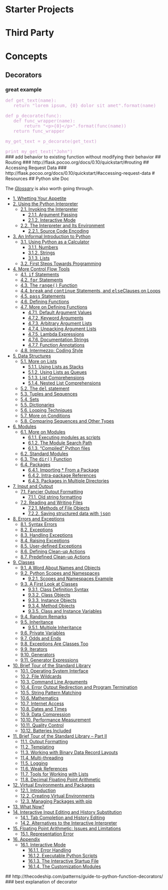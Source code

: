 # Starter Projects
# Third Party
# Concepts
## Decorators
### great example
<div><font color="#cc99cc" face="monospace"><span>def get_text(name):</span></font></div><div><font color="#cc99cc" face="monospace"><span>&#xA0; &#xA0;return &quot;lorem ipsum, {0} dolor sit amet&quot;.format(name)</span></font></div><div><font color="#cc99cc" face="monospace"><span><br></span></font></div><div><font color="#cc99cc" face="monospace"><span>def p_decorate(func):</span></font></div><div><font color="#cc99cc" face="monospace"><span>&#xA0; &#xA0;def func_wrapper(name):</span></font></div><div><font color="#cc99cc" face="monospace"><span>&#xA0; &#xA0; &#xA0; &#xA0;return &quot;&lt;p&gt;{0}&lt;/p&gt;&quot;.format(func(name))</span></font></div><div><font color="#cc99cc" face="monospace"><span>&#xA0; &#xA0;return func_wrapper</span></font></div><div><font color="#cc99cc" face="monospace"><span><br></span></font></div><div><font color="#cc99cc" face="monospace"><span>my_get_text = p_decorate(get_text)</span></font></div><div><font color="#cc99cc" face="monospace"><span><br></span></font></div><div><font color="#cc99cc" face="monospace"><span>print my_get_text(&quot;John&quot;)</span></font></div>
### add behavior to existing function without modifying their behavior
## Routing
### http://flask.pocoo.org/docs/0.10/quickstart/#routing
## Accessing Request Data
### http://flask.pocoo.org/docs/0.10/quickstart/#accessing-request-data
# Resources
## Python site Doc
<p>The&#xA0;<a class="reference internal" href="https://docs.python.org/3.5/glossary.html#glossary"><em>Glossary</em></a>&#xA0;is also worth going through.</p><div class="toctree-wrapper compound"><ul><li class="toctree-l1"><a class="reference internal" href="https://docs.python.org/3.5/tutorial/appetite.html">1. Whetting Your Appetite</a></li><li class="toctree-l1"><a class="reference internal" href="https://docs.python.org/3.5/tutorial/interpreter.html">2. Using the Python Interpreter</a><ul><li class="toctree-l2"><a class="reference internal" href="https://docs.python.org/3.5/tutorial/interpreter.html#invoking-the-interpreter">2.1. Invoking the Interpreter</a><ul><li class="toctree-l3"><a class="reference internal" href="https://docs.python.org/3.5/tutorial/interpreter.html#argument-passing">2.1.1. Argument Passing</a></li><li class="toctree-l3"><a class="reference internal" href="https://docs.python.org/3.5/tutorial/interpreter.html#interactive-mode">2.1.2. Interactive Mode</a></li></ul></li><li class="toctree-l2"><a class="reference internal" href="https://docs.python.org/3.5/tutorial/interpreter.html#the-interpreter-and-its-environment">2.2. The Interpreter and Its Environment</a><ul><li class="toctree-l3"><a class="reference internal" href="https://docs.python.org/3.5/tutorial/interpreter.html#source-code-encoding">2.2.1. Source Code Encoding</a></li></ul></li></ul></li><li class="toctree-l1"><a class="reference internal" href="https://docs.python.org/3.5/tutorial/introduction.html">3. An Informal Introduction to Python</a><ul><li class="toctree-l2"><a class="reference internal" href="https://docs.python.org/3.5/tutorial/introduction.html#using-python-as-a-calculator">3.1. Using Python as a Calculator</a><ul><li class="toctree-l3"><a class="reference internal" href="https://docs.python.org/3.5/tutorial/introduction.html#numbers">3.1.1. Numbers</a></li><li class="toctree-l3"><a class="reference internal" href="https://docs.python.org/3.5/tutorial/introduction.html#strings">3.1.2. Strings</a></li><li class="toctree-l3"><a class="reference internal" href="https://docs.python.org/3.5/tutorial/introduction.html#lists">3.1.3. Lists</a></li></ul></li><li class="toctree-l2"><a class="reference internal" href="https://docs.python.org/3.5/tutorial/introduction.html#first-steps-towards-programming">3.2. First Steps Towards Programming</a></li></ul></li><li class="toctree-l1"><a class="reference internal" href="https://docs.python.org/3.5/tutorial/controlflow.html">4. More Control Flow Tools</a><ul><li class="toctree-l2"><a class="reference internal" href="https://docs.python.org/3.5/tutorial/controlflow.html#if-statements">4.1.&#xA0;<tt class="docutils literal"><span class="pre">if</span></tt>&#xA0;Statements</a></li><li class="toctree-l2"><a class="reference internal" href="https://docs.python.org/3.5/tutorial/controlflow.html#for-statements">4.2.&#xA0;<tt class="docutils literal"><span class="pre">for</span></tt>&#xA0;Statements</a></li><li class="toctree-l2"><a class="reference internal" href="https://docs.python.org/3.5/tutorial/controlflow.html#the-range-function">4.3. The&#xA0;<tt class="docutils literal"><span class="pre">range()</span></tt>&#xA0;Function</a></li><li class="toctree-l2"><a class="reference internal" href="https://docs.python.org/3.5/tutorial/controlflow.html#break-and-continue-statements-and-else-clauses-on-loops">4.4.&#xA0;<tt class="docutils literal"><span class="pre">break</span></tt>&#xA0;and&#xA0;<tt class="docutils literal"><span class="pre">continue</span></tt>&#xA0;Statements, and&#xA0;<tt class="docutils literal"><span class="pre">else</span></tt>Clauses on Loops</a></li><li class="toctree-l2"><a class="reference internal" href="https://docs.python.org/3.5/tutorial/controlflow.html#pass-statements">4.5.&#xA0;<tt class="docutils literal"><span class="pre">pass</span></tt>&#xA0;Statements</a></li><li class="toctree-l2"><a class="reference internal" href="https://docs.python.org/3.5/tutorial/controlflow.html#defining-functions">4.6. Defining Functions</a></li><li class="toctree-l2"><a class="reference internal" href="https://docs.python.org/3.5/tutorial/controlflow.html#more-on-defining-functions">4.7. More on Defining Functions</a><ul><li class="toctree-l3"><a class="reference internal" href="https://docs.python.org/3.5/tutorial/controlflow.html#default-argument-values">4.7.1. Default Argument Values</a></li><li class="toctree-l3"><a class="reference internal" href="https://docs.python.org/3.5/tutorial/controlflow.html#keyword-arguments">4.7.2. Keyword Arguments</a></li><li class="toctree-l3"><a class="reference internal" href="https://docs.python.org/3.5/tutorial/controlflow.html#arbitrary-argument-lists">4.7.3. Arbitrary Argument Lists</a></li><li class="toctree-l3"><a class="reference internal" href="https://docs.python.org/3.5/tutorial/controlflow.html#unpacking-argument-lists">4.7.4. Unpacking Argument Lists</a></li><li class="toctree-l3"><a class="reference internal" href="https://docs.python.org/3.5/tutorial/controlflow.html#lambda-expressions">4.7.5. Lambda Expressions</a></li><li class="toctree-l3"><a class="reference internal" href="https://docs.python.org/3.5/tutorial/controlflow.html#documentation-strings">4.7.6. Documentation Strings</a></li><li class="toctree-l3"><a class="reference internal" href="https://docs.python.org/3.5/tutorial/controlflow.html#function-annotations">4.7.7. Function Annotations</a></li></ul></li><li class="toctree-l2"><a class="reference internal" href="https://docs.python.org/3.5/tutorial/controlflow.html#intermezzo-coding-style">4.8. Intermezzo: Coding Style</a></li></ul></li><li class="toctree-l1"><a class="reference internal" href="https://docs.python.org/3.5/tutorial/datastructures.html">5. Data Structures</a><ul><li class="toctree-l2"><a class="reference internal" href="https://docs.python.org/3.5/tutorial/datastructures.html#more-on-lists">5.1. More on Lists</a><ul><li class="toctree-l3"><a class="reference internal" href="https://docs.python.org/3.5/tutorial/datastructures.html#using-lists-as-stacks">5.1.1. Using Lists as Stacks</a></li><li class="toctree-l3"><a class="reference internal" href="https://docs.python.org/3.5/tutorial/datastructures.html#using-lists-as-queues">5.1.2. Using Lists as Queues</a></li><li class="toctree-l3"><a class="reference internal" href="https://docs.python.org/3.5/tutorial/datastructures.html#list-comprehensions">5.1.3. List Comprehensions</a></li><li class="toctree-l3"><a class="reference internal" href="https://docs.python.org/3.5/tutorial/datastructures.html#nested-list-comprehensions">5.1.4. Nested List Comprehensions</a></li></ul></li><li class="toctree-l2"><a class="reference internal" href="https://docs.python.org/3.5/tutorial/datastructures.html#the-del-statement">5.2. The&#xA0;<tt class="docutils literal"><span class="pre">del</span></tt>&#xA0;statement</a></li><li class="toctree-l2"><a class="reference internal" href="https://docs.python.org/3.5/tutorial/datastructures.html#tuples-and-sequences">5.3. Tuples and Sequences</a></li><li class="toctree-l2"><a class="reference internal" href="https://docs.python.org/3.5/tutorial/datastructures.html#sets">5.4. Sets</a></li><li class="toctree-l2"><a class="reference internal" href="https://docs.python.org/3.5/tutorial/datastructures.html#dictionaries">5.5. Dictionaries</a></li><li class="toctree-l2"><a class="reference internal" href="https://docs.python.org/3.5/tutorial/datastructures.html#looping-techniques">5.6. Looping Techniques</a></li><li class="toctree-l2"><a class="reference internal" href="https://docs.python.org/3.5/tutorial/datastructures.html#more-on-conditions">5.7. More on Conditions</a></li><li class="toctree-l2"><a class="reference internal" href="https://docs.python.org/3.5/tutorial/datastructures.html#comparing-sequences-and-other-types">5.8. Comparing Sequences and Other Types</a></li></ul></li><li class="toctree-l1"><a class="reference internal" href="https://docs.python.org/3.5/tutorial/modules.html">6. Modules</a><ul><li class="toctree-l2"><a class="reference internal" href="https://docs.python.org/3.5/tutorial/modules.html#more-on-modules">6.1. More on Modules</a><ul><li class="toctree-l3"><a class="reference internal" href="https://docs.python.org/3.5/tutorial/modules.html#executing-modules-as-scripts">6.1.1. Executing modules as scripts</a></li><li class="toctree-l3"><a class="reference internal" href="https://docs.python.org/3.5/tutorial/modules.html#the-module-search-path">6.1.2. The Module Search Path</a></li><li class="toctree-l3"><a class="reference internal" href="https://docs.python.org/3.5/tutorial/modules.html#compiled-python-files">6.1.3. &#x201C;Compiled&#x201D; Python files</a></li></ul></li><li class="toctree-l2"><a class="reference internal" href="https://docs.python.org/3.5/tutorial/modules.html#standard-modules">6.2. Standard Modules</a></li><li class="toctree-l2"><a class="reference internal" href="https://docs.python.org/3.5/tutorial/modules.html#the-dir-function">6.3. The&#xA0;<tt class="docutils literal"><span class="pre">dir()</span></tt>&#xA0;Function</a></li><li class="toctree-l2"><a class="reference internal" href="https://docs.python.org/3.5/tutorial/modules.html#packages">6.4. Packages</a><ul><li class="toctree-l3"><a class="reference internal" href="https://docs.python.org/3.5/tutorial/modules.html#importing-from-a-package">6.4.1. Importing * From a Package</a></li><li class="toctree-l3"><a class="reference internal" href="https://docs.python.org/3.5/tutorial/modules.html#intra-package-references">6.4.2. Intra-package References</a></li><li class="toctree-l3"><a class="reference internal" href="https://docs.python.org/3.5/tutorial/modules.html#packages-in-multiple-directories">6.4.3. Packages in Multiple Directories</a></li></ul></li></ul></li><li class="toctree-l1"><a class="reference internal" href="https://docs.python.org/3.5/tutorial/inputoutput.html">7. Input and Output</a><ul><li class="toctree-l2"><a class="reference internal" href="https://docs.python.org/3.5/tutorial/inputoutput.html#fancier-output-formatting">7.1. Fancier Output Formatting</a><ul><li class="toctree-l3"><a class="reference internal" href="https://docs.python.org/3.5/tutorial/inputoutput.html#old-string-formatting">7.1.1. Old string formatting</a></li></ul></li><li class="toctree-l2"><a class="reference internal" href="https://docs.python.org/3.5/tutorial/inputoutput.html#reading-and-writing-files">7.2. Reading and Writing Files</a><ul><li class="toctree-l3"><a class="reference internal" href="https://docs.python.org/3.5/tutorial/inputoutput.html#methods-of-file-objects">7.2.1. Methods of File Objects</a></li><li class="toctree-l3"><a class="reference internal" href="https://docs.python.org/3.5/tutorial/inputoutput.html#saving-structured-data-with-json">7.2.2. Saving structured data with&#xA0;<tt class="docutils literal"><span class="pre">json</span></tt></a></li></ul></li></ul></li><li class="toctree-l1"><a class="reference internal" href="https://docs.python.org/3.5/tutorial/errors.html">8. Errors and Exceptions</a><ul><li class="toctree-l2"><a class="reference internal" href="https://docs.python.org/3.5/tutorial/errors.html#syntax-errors">8.1. Syntax Errors</a></li><li class="toctree-l2"><a class="reference internal" href="https://docs.python.org/3.5/tutorial/errors.html#exceptions">8.2. Exceptions</a></li><li class="toctree-l2"><a class="reference internal" href="https://docs.python.org/3.5/tutorial/errors.html#handling-exceptions">8.3. Handling Exceptions</a></li><li class="toctree-l2"><a class="reference internal" href="https://docs.python.org/3.5/tutorial/errors.html#raising-exceptions">8.4. Raising Exceptions</a></li><li class="toctree-l2"><a class="reference internal" href="https://docs.python.org/3.5/tutorial/errors.html#user-defined-exceptions">8.5. User-defined Exceptions</a></li><li class="toctree-l2"><a class="reference internal" href="https://docs.python.org/3.5/tutorial/errors.html#defining-clean-up-actions">8.6. Defining Clean-up Actions</a></li><li class="toctree-l2"><a class="reference internal" href="https://docs.python.org/3.5/tutorial/errors.html#predefined-clean-up-actions">8.7. Predefined Clean-up Actions</a></li></ul></li><li class="toctree-l1"><a class="reference internal" href="https://docs.python.org/3.5/tutorial/classes.html">9. Classes</a><ul><li class="toctree-l2"><a class="reference internal" href="https://docs.python.org/3.5/tutorial/classes.html#a-word-about-names-and-objects">9.1. A Word About Names and Objects</a></li><li class="toctree-l2"><a class="reference internal" href="https://docs.python.org/3.5/tutorial/classes.html#python-scopes-and-namespaces">9.2. Python Scopes and Namespaces</a><ul><li class="toctree-l3"><a class="reference internal" href="https://docs.python.org/3.5/tutorial/classes.html#scopes-and-namespaces-example">9.2.1. Scopes and Namespaces Example</a></li></ul></li><li class="toctree-l2"><a class="reference internal" href="https://docs.python.org/3.5/tutorial/classes.html#a-first-look-at-classes">9.3. A First Look at Classes</a><ul><li class="toctree-l3"><a class="reference internal" href="https://docs.python.org/3.5/tutorial/classes.html#class-definition-syntax">9.3.1. Class Definition Syntax</a></li><li class="toctree-l3"><a class="reference internal" href="https://docs.python.org/3.5/tutorial/classes.html#class-objects">9.3.2. Class Objects</a></li><li class="toctree-l3"><a class="reference internal" href="https://docs.python.org/3.5/tutorial/classes.html#instance-objects">9.3.3. Instance Objects</a></li><li class="toctree-l3"><a class="reference internal" href="https://docs.python.org/3.5/tutorial/classes.html#method-objects">9.3.4. Method Objects</a></li><li class="toctree-l3"><a class="reference internal" href="https://docs.python.org/3.5/tutorial/classes.html#class-and-instance-variables">9.3.5. Class and Instance Variables</a></li></ul></li><li class="toctree-l2"><a class="reference internal" href="https://docs.python.org/3.5/tutorial/classes.html#random-remarks">9.4. Random Remarks</a></li><li class="toctree-l2"><a class="reference internal" href="https://docs.python.org/3.5/tutorial/classes.html#inheritance">9.5. Inheritance</a><ul><li class="toctree-l3"><a class="reference internal" href="https://docs.python.org/3.5/tutorial/classes.html#multiple-inheritance">9.5.1. Multiple Inheritance</a></li></ul></li><li class="toctree-l2"><a class="reference internal" href="https://docs.python.org/3.5/tutorial/classes.html#private-variables">9.6. Private Variables</a></li><li class="toctree-l2"><a class="reference internal" href="https://docs.python.org/3.5/tutorial/classes.html#odds-and-ends">9.7. Odds and Ends</a></li><li class="toctree-l2"><a class="reference internal" href="https://docs.python.org/3.5/tutorial/classes.html#exceptions-are-classes-too">9.8. Exceptions Are Classes Too</a></li><li class="toctree-l2"><a class="reference internal" href="https://docs.python.org/3.5/tutorial/classes.html#iterators">9.9. Iterators</a></li><li class="toctree-l2"><a class="reference internal" href="https://docs.python.org/3.5/tutorial/classes.html#generators">9.10. Generators</a></li><li class="toctree-l2"><a class="reference internal" href="https://docs.python.org/3.5/tutorial/classes.html#generator-expressions">9.11. Generator Expressions</a></li></ul></li><li class="toctree-l1"><a class="reference internal" href="https://docs.python.org/3.5/tutorial/stdlib.html">10. Brief Tour of the Standard Library</a><ul><li class="toctree-l2"><a class="reference internal" href="https://docs.python.org/3.5/tutorial/stdlib.html#operating-system-interface">10.1. Operating System Interface</a></li><li class="toctree-l2"><a class="reference internal" href="https://docs.python.org/3.5/tutorial/stdlib.html#file-wildcards">10.2. File Wildcards</a></li><li class="toctree-l2"><a class="reference internal" href="https://docs.python.org/3.5/tutorial/stdlib.html#command-line-arguments">10.3. Command Line Arguments</a></li><li class="toctree-l2"><a class="reference internal" href="https://docs.python.org/3.5/tutorial/stdlib.html#error-output-redirection-and-program-termination">10.4. Error Output Redirection and Program Termination</a></li><li class="toctree-l2"><a class="reference internal" href="https://docs.python.org/3.5/tutorial/stdlib.html#string-pattern-matching">10.5. String Pattern Matching</a></li><li class="toctree-l2"><a class="reference internal" href="https://docs.python.org/3.5/tutorial/stdlib.html#mathematics">10.6. Mathematics</a></li><li class="toctree-l2"><a class="reference internal" href="https://docs.python.org/3.5/tutorial/stdlib.html#internet-access">10.7. Internet Access</a></li><li class="toctree-l2"><a class="reference internal" href="https://docs.python.org/3.5/tutorial/stdlib.html#dates-and-times">10.8. Dates and Times</a></li><li class="toctree-l2"><a class="reference internal" href="https://docs.python.org/3.5/tutorial/stdlib.html#data-compression">10.9. Data Compression</a></li><li class="toctree-l2"><a class="reference internal" href="https://docs.python.org/3.5/tutorial/stdlib.html#performance-measurement">10.10. Performance Measurement</a></li><li class="toctree-l2"><a class="reference internal" href="https://docs.python.org/3.5/tutorial/stdlib.html#quality-control">10.11. Quality Control</a></li><li class="toctree-l2"><a class="reference internal" href="https://docs.python.org/3.5/tutorial/stdlib.html#batteries-included">10.12. Batteries Included</a></li></ul></li><li class="toctree-l1"><a class="reference internal" href="https://docs.python.org/3.5/tutorial/stdlib2.html">11. Brief Tour of the Standard Library &#x2013; Part II</a><ul><li class="toctree-l2"><a class="reference internal" href="https://docs.python.org/3.5/tutorial/stdlib2.html#output-formatting">11.1. Output Formatting</a></li><li class="toctree-l2"><a class="reference internal" href="https://docs.python.org/3.5/tutorial/stdlib2.html#templating">11.2. Templating</a></li><li class="toctree-l2"><a class="reference internal" href="https://docs.python.org/3.5/tutorial/stdlib2.html#working-with-binary-data-record-layouts">11.3. Working with Binary Data Record Layouts</a></li><li class="toctree-l2"><a class="reference internal" href="https://docs.python.org/3.5/tutorial/stdlib2.html#multi-threading">11.4. Multi-threading</a></li><li class="toctree-l2"><a class="reference internal" href="https://docs.python.org/3.5/tutorial/stdlib2.html#logging">11.5. Logging</a></li><li class="toctree-l2"><a class="reference internal" href="https://docs.python.org/3.5/tutorial/stdlib2.html#weak-references">11.6. Weak References</a></li><li class="toctree-l2"><a class="reference internal" href="https://docs.python.org/3.5/tutorial/stdlib2.html#tools-for-working-with-lists">11.7. Tools for Working with Lists</a></li><li class="toctree-l2"><a class="reference internal" href="https://docs.python.org/3.5/tutorial/stdlib2.html#decimal-floating-point-arithmetic">11.8. Decimal Floating Point Arithmetic</a></li></ul></li><li class="toctree-l1"><a class="reference internal" href="https://docs.python.org/3.5/tutorial/venv.html">12. Virtual Environments and Packages</a><ul><li class="toctree-l2"><a class="reference internal" href="https://docs.python.org/3.5/tutorial/venv.html#introduction">12.1. Introduction</a></li><li class="toctree-l2"><a class="reference internal" href="https://docs.python.org/3.5/tutorial/venv.html#creating-virtual-environments">12.2. Creating Virtual Environments</a></li><li class="toctree-l2"><a class="reference internal" href="https://docs.python.org/3.5/tutorial/venv.html#managing-packages-with-pip">12.3. Managing Packages with pip</a></li></ul></li><li class="toctree-l1"><a class="reference internal" href="https://docs.python.org/3.5/tutorial/whatnow.html">13. What Now?</a></li><li class="toctree-l1"><a class="reference internal" href="https://docs.python.org/3.5/tutorial/interactive.html">14. Interactive Input Editing and History Substitution</a><ul><li class="toctree-l2"><a class="reference internal" href="https://docs.python.org/3.5/tutorial/interactive.html#tab-completion-and-history-editing">14.1. Tab Completion and History Editing</a></li><li class="toctree-l2"><a class="reference internal" href="https://docs.python.org/3.5/tutorial/interactive.html#alternatives-to-the-interactive-interpreter">14.2. Alternatives to the Interactive Interpreter</a></li></ul></li><li class="toctree-l1"><a class="reference internal" href="https://docs.python.org/3.5/tutorial/floatingpoint.html">15. Floating Point Arithmetic: Issues and Limitations</a><ul><li class="toctree-l2"><a class="reference internal" href="https://docs.python.org/3.5/tutorial/floatingpoint.html#representation-error">15.1. Representation Error</a></li></ul></li><li class="toctree-l1"><a class="reference internal" href="https://docs.python.org/3.5/tutorial/appendix.html">16. Appendix</a><ul><li class="toctree-l2"><a class="reference internal" href="https://docs.python.org/3.5/tutorial/appendix.html#interactive-mode">16.1. Interactive Mode</a><ul><li class="toctree-l3"><a class="reference internal" href="https://docs.python.org/3.5/tutorial/appendix.html#error-handling">16.1.1. Error Handling</a></li><li class="toctree-l3"><a class="reference internal" href="https://docs.python.org/3.5/tutorial/appendix.html#executable-python-scripts">16.1.2. Executable Python Scripts</a></li><li class="toctree-l3"><a class="reference internal" href="https://docs.python.org/3.5/tutorial/appendix.html#the-interactive-startup-file">16.1.3. The Interactive Startup File</a></li><li class="toctree-l3"><a class="reference internal" href="https://docs.python.org/3.5/tutorial/appendix.html#the-customization-modules">16.1.4. The Customization Modules</a></li></ul></li></ul></li></ul></div>
## http://thecodeship.com/patterns/guide-to-python-function-decorators/
### best explanation of decorator

